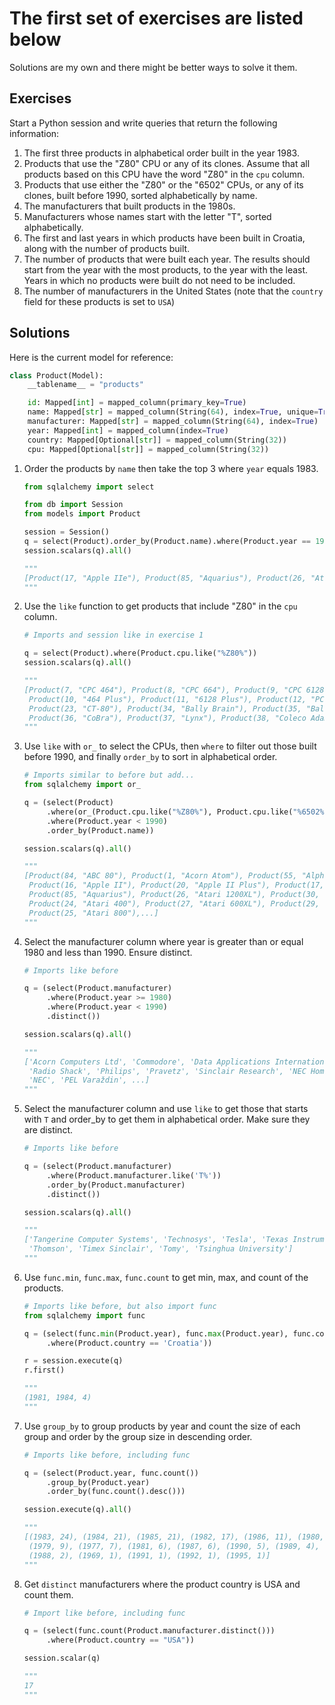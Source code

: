 # The first set of exercises are listed below

Solutions are my own and there might be better ways to solve it them.

## Exercises

Start a Python session and write queries that return the following information:

1. The first three products in alphabetical order built in the year 1983.
2. Products that use the "Z80" CPU or any of its clones. Assume that all products
based on this CPU have the word "Z80" in the `cpu` column.
3. Products that use either the "Z80" or the "6502" CPUs, or any of its clones,
built before 1990, sorted alphabetically by name.
4. The manufacturers that built products in the 1980s.
5. Manufacturers whose names start with the letter "T", sorted alphabetically.
6. The first and last years in which products have been built in Croatia, along
with the number of products built.
7. The number of products that were built each year. The results should start from
the year with the most products, to the year with the least. Years in which no
products were built do not need to be included.
8. The number of manufacturers in the United States (note that the `country` field
for these products is set to `USA`)

## Solutions

Here is the current model for reference:

```python
class Product(Model):
    __tablename__ = "products"

    id: Mapped[int] = mapped_column(primary_key=True)
    name: Mapped[str] = mapped_column(String(64), index=True, unique=True)
    manufacturer: Mapped[str] = mapped_column(String(64), index=True)
    year: Mapped[int] = mapped_column(index=True)
    country: Mapped[Optional[str]] = mapped_column(String(32))
    cpu: Mapped[Optional[str]] = mapped_column(String(32))
```

1. Order the products by `name` then take the top 3 where `year` equals 1983.

    ```python
    from sqlalchemy import select

    from db import Session
    from models import Product

    session = Session()
    q = select(Product).order_by(Product.name).where(Product.year == 1983).limit(3)
    session.scalars(q).all()

    """
    [Product(17, "Apple IIe"), Product(85, "Aquarius"), Product(26, "Atari 1200XL")]
    """

    ```

2. Use the `like` function to get products that include "Z80" in the `cpu` column.

    ```python
    # Imports and session like in exercise 1

    q = select(Product).where(Product.cpu.like("%Z80%"))
    session.scalars(q).all()

    """
    [Product(7, "CPC 464"), Product(8, "CPC 664"), Product(9, "CPC 6128"),
     Product(10, "464 Plus"), Product(11, "6128 Plus"), Product(12, "PCW"),
     Product(23, "CT-80"), Product(34, "Bally Brain"), Product(35, "Bally Astrocade"),
     Product(36, "CoBra"), Product(37, "Lynx"), Product(38, "Coleco Adam"),...]
    """
    ```

3. Use `like` with `or_` to select the CPUs, then `where` to filter out those
   built before 1990, and finally `order_by` to sort in alphabetical order.

    ```python
    # Imports similar to before but add...
    from sqlalchemy import or_

    q = (select(Product)
         .where(or_(Product.cpu.like("%Z80%"), Product.cpu.like("%6502%")))
         .where(Product.year < 1990)
         .order_by(Product.name))

    session.scalars(q).all()

    """
    [Product(84, "ABC 80"), Product(1, "Acorn Atom"), Product(55, "Alpha"),
     Product(16, "Apple II"), Product(20, "Apple II Plus"), Product(17, "Apple IIe"),
     Product(85, "Aquarius"), Product(26, "Atari 1200XL"), Product(30, "Atari 130XE"),
     Product(24, "Atari 400"), Product(27, "Atari 600XL"), Product(29, "Atari 65XE"),
     Product(25, "Atari 800"),...]
    """
    ```

4. Select the manufacturer column where year is greater than or equal 1980
   and less than 1990. Ensure distinct.

    ```python
    # Imports like before

    q = (select(Product.manufacturer)
         .where(Product.year >= 1980)
         .where(Product.year < 1990)
         .distinct())

    session.scalars(q).all()

    """
    ['Acorn Computers Ltd', 'Commodore', 'Data Applications International', 'EACA',
     'Radio Shack', 'Philips', 'Pravetz', 'Sinclair Research', 'NEC Home Electronics',
     'NEC', 'PEL Varaždin', ...]
    """
    ```

5. Select the manufacturer column and use `like` to get those that starts with
   `T` and order_by to get them in alphabetical order. Make sure they are distinct.

    ```python
    # Imports like before

    q = (select(Product.manufacturer)
         .where(Product.manufacturer.like('T%'))
         .order_by(Product.manufacturer)
         .distinct())

    session.scalars(q).all()

    """
    ['Tangerine Computer Systems', 'Technosys', 'Tesla', 'Texas Instruments',
     'Thomson', 'Timex Sinclair', 'Tomy', 'Tsinghua University']
    """
    ```

6. Use `func.min`, `func.max`, `func.count` to get min, max, and count of the
   products.

    ```python
    # Imports like before, but also import func
    from sqlalchemy import func

    q = (select(func.min(Product.year), func.max(Product.year), func.count())
         .where(Product.country == 'Croatia'))

    r = session.execute(q)
    r.first()

    """
    (1981, 1984, 4)
    """
    ```

7. Use `group_by` to group products by year and count the size of each group and
   order by the group size in descending order.

    ```python
    # Imports like before, including func

    q = (select(Product.year, func.count())
         .group_by(Product.year)
         .order_by(func.count().desc()))

    session.execute(q).all()

    """
    [(1983, 24), (1984, 21), (1985, 21), (1982, 17), (1986, 11), (1980, 10),
     (1979, 9), (1977, 7), (1981, 6), (1987, 6), (1990, 5), (1989, 4), (1978, 2),
     (1988, 2), (1969, 1), (1991, 1), (1992, 1), (1995, 1)]
    """
    ```

8. Get `distinct` manufacturers where the product country is USA and count them.

    ```python
    # Import like before, including func

    q = (select(func.count(Product.manufacturer.distinct()))
         .where(Product.country == "USA"))

    session.scalar(q)

    """
    17
    """
    ```
